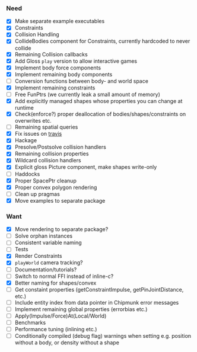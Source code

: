 ### Need
- [x] Make separate example executables
- [x] Constraints
- [x] Collision Handling
- [x] CollideBodies component for Constraints, currently hardcoded to never collide
- [x] Remaining Collision callbacks
- [x] Add Gloss `play` version to allow interactive games
- [x] Implement body force components
- [x] Implement remaining body components
- [ ] Conversion functions between body- and world space
- [x] Implement remaining constraints
- [ ] Free FunPtrs (we currently leak a small amount of memory)
- [x] Add explicitly managed shapes whose properties you can change at runtime
- [x] Check(enforce?) proper deallocation of bodies/shapes/constraints on overwrites etc.
- [ ] Remaining spatial queries
- [x] Fix issues on [travis](https://travis-ci.org/jonascarpay/apecs-physics)
- [x] Hackage
- [x] Presolve/Postsolve collision handlers
- [x] Remaining collision properties
- [x] Wildcard collision handlers
- [x] Explicit gloss Picture component, make shapes write-only
- [ ] Haddocks
- [x] Proper SpacePtr cleanup
- [x] Proper convex polygon rendering
- [ ] Clean up pragmas
- [x] Move examples to separate package

### Want
- [x] Move rendering to separate package?
- [ ] Solve orphan instances
- [ ] Consistent variable naming
- [ ] Tests
- [x] Render Constraints
- [x] `playWorld` camera tracking?
- [ ] Documentation/tutorials?
- [ ] Switch to normal FFI instead of inline-c?
- [x] Better naming for shapes/convex
- [ ] Get constaint properties (getConstraintImpulse, getPinJointDistance, etc.)
- [ ] Include entity index from data pointer in Chipmunk error messages
- [ ] Implement remaining global properties (errorbias etc.)
- [ ] Apply(Impulse/Force)At(Local/World)
- [ ] Benchmarks
- [ ] Performance tuning (inlining etc.)
- [ ] Conditionally compiled (debug flag) warnings when setting e.g. position without a body, or density without a shape
